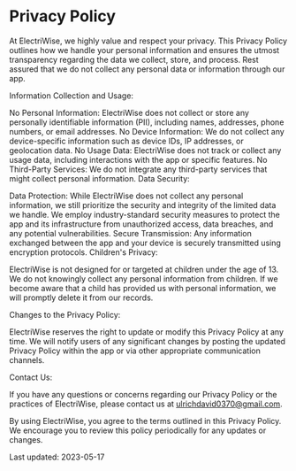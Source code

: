 # Privacy Policy

At ElectriWise, we highly value and respect your privacy. This Privacy Policy outlines how we handle your personal information and ensures the utmost transparency regarding the data we collect, store, and process. Rest assured that we do not collect any personal data or information through our app.

Information Collection and Usage:

No Personal Information: ElectriWise does not collect or store any personally identifiable information (PII), including names, addresses, phone numbers, or email addresses.
No Device Information: We do not collect any device-specific information such as device IDs, IP addresses, or geolocation data.
No Usage Data: ElectriWise does not track or collect any usage data, including interactions with the app or specific features.
No Third-Party Services: We do not integrate any third-party services that might collect personal information.
Data Security:

Data Protection: While ElectriWise does not collect any personal information, we still prioritize the security and integrity of the limited data we handle. We employ industry-standard security measures to protect the app and its infrastructure from unauthorized access, data breaches, and any potential vulnerabilities.
Secure Transmission: Any information exchanged between the app and your device is securely transmitted using encryption protocols.
Children's Privacy:

ElectriWise is not designed for or targeted at children under the age of 13. We do not knowingly collect any personal information from children. If we become aware that a child has provided us with personal information, we will promptly delete it from our records.

Changes to the Privacy Policy:

ElectriWise reserves the right to update or modify this Privacy Policy at any time. We will notify users of any significant changes by posting the updated Privacy Policy within the app or via other appropriate communication channels.

Contact Us:

If you have any questions or concerns regarding our Privacy Policy or the practices of ElectriWise, please contact us at ulrichdavid0370@gmail.com.

By using ElectriWise, you agree to the terms outlined in this Privacy Policy. We encourage you to review this policy periodically for any updates or changes.

Last updated: 2023-05-17

